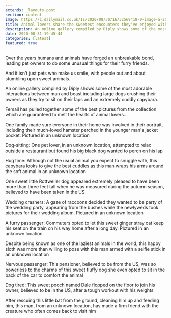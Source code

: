 ```yaml
---
extends: _layouts.post
section: content
image: https://i.dailymail.co.uk/1s/2020/08/30/16/32569418-0-image-a-20_1598801200339.jpg 
title: Animal lovers share the sweetest encounters they've enjoyed with furry companions 
description: An online gallery compiled by Diply shows some of the most adorable interactions between man and beast from around the world including large dogs crushing their owners as they try to sit on their laps. 
date: 2020-08-31-19-45-44 
categories: [latest] 
featured: true 
--- 
```

Over the years humans and animals have forged an unbreakable bond, leading pet owners to do some unusual things for their furry friends. 

And it isn't just pets who make us smile, with people out and about stumbling upon sweet animals. 

An online gallery compiled by Diply shows some of the most adorable interactions between man and beast including large dogs crushing their owners as they try to sit on their laps and an extremely cuddly capybara.

Femail has pulled together some of the best pictures from the collection which are guaranteed to melt the hearts of animal lovers...

One family made sure everyone in their home was involved in their portrait, including their much-loved hamster perched in the younger man's jacket pocket. Pictured in an unknown location

Dog-sitting: One pet lover, in an unknown location, attempted to relax outside a restaurant but found his big black dog wanted to perch on his lap 

Hug time: Although not the usual animal you expect to snuggle with, this capybara looks to give the best cuddles as this man wraps his arms around the soft animal in an unknown location

One sweet little Rottweiler dog appeared extremely pleased to have been more than three feet tall when he was measured during the autumn season, believed to have been taken in the US

Wedding crashers: A gaze of raccoons decided they wanted to be party of the wedding party, appearing from the bushes while the newlyweds took pictures for their wedding album. Pictured in an unknown location

A furry passenger: Commuters opted to let this sweet ginger stray cat keep his seat on the train on his way home after a long day. Pictured in an unknown location

Despite being known as one of the laziest animals in the world, this happy sloth was more than willing to pose with this man armed with a selfie stick in an unknown location

Nervous passenger: This pensioner, believed to be from the US, was so powerless to the charms of this sweet fluffy dog she even opted to sit in the back of the car to comfort the animal 

Dog tired: This sweet pooch named Dale flopped on the floor to join his owner, believed to be in the US, after a tough workout with his weights

After rescuing this little bat from the ground, cleaning him up and feeding him, this man, from an unknown location, has made a firm friend with the creature who often comes back to visit him

